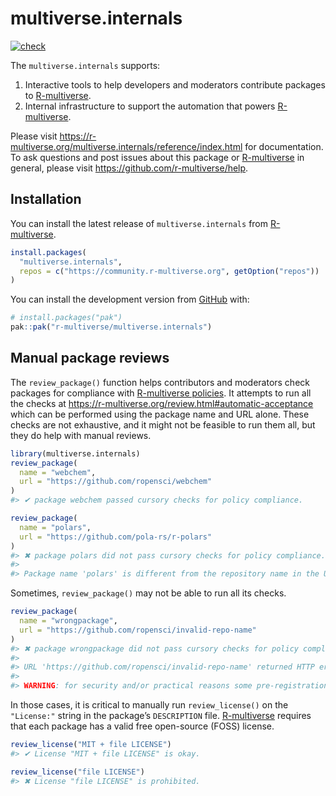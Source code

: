 
<!-- README.md is generated from README.Rmd. Please edit that file -->

# multiverse.internals

[![check](https://github.com/r-multiverse/multiverse.internals/actions/workflows/check.yaml/badge.svg)](https://github.com/r-multiverse/multiverse.internals/actions?query=workflow%3Acheck)

The `multiverse.internals` supports:

1.  Interactive tools to help developers and moderators contribute
    packages to [R-multiverse](https://r-multiverse.org).
2.  Internal infrastructure to support the automation that powers
    [R-multiverse](https://r-multiverse.org).

Please visit
<https://r-multiverse.org/multiverse.internals/reference/index.html> for
documentation. To ask questions and post issues about this package or
[R-multiverse](https://r-multiverse.org) in general, please visit
<https://github.com/r-multiverse/help>.

## Installation

You can install the latest release of `multiverse.internals` from
[R-multiverse](https://r-multiverse.org).

``` r
install.packages(
  "multiverse.internals",
  repos = c("https://community.r-multiverse.org", getOption("repos"))
)
```

You can install the development version from
[GitHub](https://github.com/) with:

``` r
# install.packages("pak")
pak::pak("r-multiverse/multiverse.internals")
```

## Manual package reviews

The `review_package()` function helps contributors and moderators check
packages for compliance with [R-multiverse
policies](https://r-multiverse.org/policies.html). It attempts to run
all the checks at
<https://r-multiverse.org/review.html#automatic-acceptance> which can be
performed using the package name and URL alone. These checks are not
exhaustive, and it might not be feasible to run them all, but they do
help with manual reviews.

``` r
library(multiverse.internals)
review_package(
  name = "webchem",
  url = "https://github.com/ropensci/webchem"
)
#> ✔ package webchem passed cursory checks for policy compliance.
```

``` r
review_package(
  name = "polars",
  url = "https://github.com/pola-rs/r-polars"
)
#> ✖ package polars did not pass cursory checks for policy compliance. Findings:
#> 
#> Package name 'polars' is different from the repository name in the URL 'https://github.com/pola-rs/r-polars'
```

Sometimes, `review_package()` may not be able to run all its checks.

``` r
review_package(
  name = "wrongpackage",
  url = "https://github.com/ropensci/invalid-repo-name"
)
#> ✖ package wrongpackage did not pass cursory checks for policy compliance. Findings:
#> 
#> URL 'https://github.com/ropensci/invalid-repo-name' returned HTTP error 404 | Not Found
#> 
#> WARNING: for security and/or practical reasons some pre-registration checks were skipped. Please manually check the package for compliance with R-multiverse policies. In particular, please check the license with multiverse.internals::review_license().
```

In those cases, it is critical to manually run `review_license()` on the
`"License:"` string in the package’s `DESCRIPTION` file.
[R-multiverse](https://r-multiverse.org) requires that each package has
a valid free open-source (FOSS) license.

``` r
review_license("MIT + file LICENSE")
#> ✔ License "MIT + file LICENSE" is okay.
```

``` r
review_license("file LICENSE")
#> ✖ License "file LICENSE" is prohibited.
```
